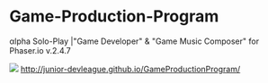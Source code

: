 # Game-Production-Program
αlpha Solo-Play |"Game Developer" & "Game Music Composer" for Phaser.io v.2.4.7


![](http://phaser.io/images/img.png)
<http://junior-devleague.github.io/GameProductionProgram/>
